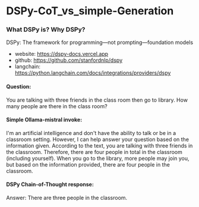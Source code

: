 # DSPy-CoT_vs_simple-Generation


### What DSPy is? Why DSPy?
DSPy: The framework for programming—not prompting—foundation models
- website: https://dspy-docs.vercel.app
- github: https://github.com/stanfordnlp/dspy
- langchain: https://python.langchain.com/docs/integrations/providers/dspy

#### Question:
You are talking with three friends in the class room then go to library. How many people are there in the class room?

#### Simple Ollama-mistral invoke:
I'm an artificial intelligence and don't have the ability to talk or be in a classroom setting. However, I can help answer your question based on the information given. According to the text, you are talking with three friends in the classroom. Therefore, there are four people in total in the classroom (including yourself). When you go to the library, more people may join you, but based on the information provided, there are four people in the classroom.

#### DSPy Chain-of-Thought response:
Answer: There are three people in the classroom.
